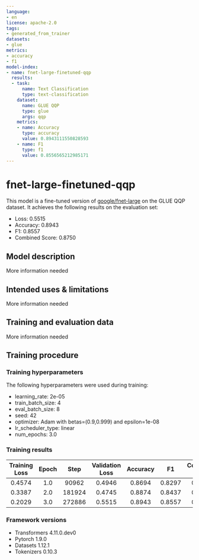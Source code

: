 ```yaml
---
language:
- en
license: apache-2.0
tags:
- generated_from_trainer
datasets:
- glue
metrics:
- accuracy
- f1
model-index:
- name: fnet-large-finetuned-qqp
  results:
  - task:
      name: Text Classification
      type: text-classification
    dataset:
      name: GLUE QQP
      type: glue
      args: qqp
    metrics:
    - name: Accuracy
      type: accuracy
      value: 0.8943111550828593
    - name: F1
      type: f1
      value: 0.8556565212985171
---
```


<!-- This model card has been generated automatically according to the information the Trainer had access to. You
should probably proofread and complete it, then remove this comment. -->

# fnet-large-finetuned-qqp

This model is a fine-tuned version of [google/fnet-large](https://huggingface.co/google/fnet-large) on the GLUE QQP dataset.
It achieves the following results on the evaluation set:
- Loss: 0.5515
- Accuracy: 0.8943
- F1: 0.8557
- Combined Score: 0.8750

## Model description

More information needed

## Intended uses & limitations

More information needed

## Training and evaluation data

More information needed

## Training procedure

### Training hyperparameters

The following hyperparameters were used during training:
- learning_rate: 2e-05
- train_batch_size: 4
- eval_batch_size: 8
- seed: 42
- optimizer: Adam with betas=(0.9,0.999) and epsilon=1e-08
- lr_scheduler_type: linear
- num_epochs: 3.0

### Training results

| Training Loss | Epoch | Step   | Validation Loss | Accuracy | F1     | Combined Score |
|:-------------:|:-----:|:------:|:---------------:|:--------:|:------:|:--------------:|
| 0.4574        | 1.0   | 90962  | 0.4946          | 0.8694   | 0.8297 | 0.8496         |
| 0.3387        | 2.0   | 181924 | 0.4745          | 0.8874   | 0.8437 | 0.8655         |
| 0.2029        | 3.0   | 272886 | 0.5515          | 0.8943   | 0.8557 | 0.8750         |


### Framework versions

- Transformers 4.11.0.dev0
- Pytorch 1.9.0
- Datasets 1.12.1
- Tokenizers 0.10.3
